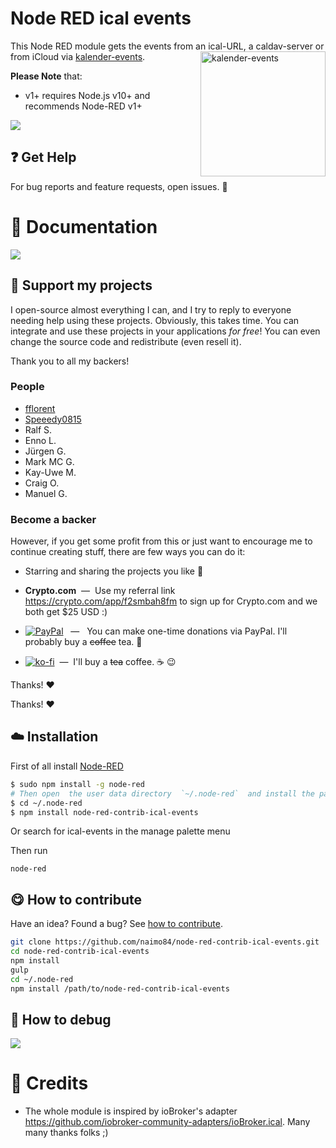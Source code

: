 # Node RED ical events

This Node RED module gets the events from an ical-URL, a caldav-server or from iCloud via [kalender-events](https://github.com/naimo84/kalender-events).
<a href="https://github.com/naimo84/kalender-events"><img src="https://github.com/naimo84/kalender-events/blob/master/docs/logo.png" align="right" width="200" alt="kalender-events"></a>

**Please Note** that:

* v1+ requires Node.js v10+ and recommends Node-RED v1+


<img src="https://img.shields.io/npm/dy/node-red-contrib-ical-events?style=for-the-badge"/>

## :question: Get Help

For bug reports and feature requests, open issues. :bug:


# :memo: Documentation

<a href="https://naimo84.github.io/node-red-contrib-ical-events" target="_blank">
<img src="https://img.shields.io/badge/doku-naimo84.github.io-0078D6?style=for-the-badge&logo=github&logoColor=white"/>
</a>  

<br>

## :sparkling_heart: Support my projects

I open-source almost everything I can, and I try to reply to everyone needing help using these projects. Obviously,
this takes time. You can integrate and use these projects in your applications _for free_! You can even change the source code and redistribute (even resell it).

Thank you to all my backers!
### People

- [fflorent](https://github.com/fflorent)
- [Speeedy0815](https://github.com/Speeedy0815)
- Ralf S.
- Enno L.
- Jürgen G.
- Mark MC G.
- Kay-Uwe M.
- Craig O.
- Manuel G.

### Become a backer


However, if you get some profit from this or just want to encourage me to continue creating stuff, there are few ways you can do it:

- Starring and sharing the projects you like :rocket:
- **Crypto.&#65279;com** &nbsp;—&nbsp; Use my referral link https://crypto.com/app/f2smbah8fm to sign up for Crypto.&#65279;com and we both get $25 USD :)  

- [![PayPal](https://img.shields.io/badge/Donate-PayPal-blue.svg?style=for-the-badge)][paypal-donations] &nbsp; — &nbsp; You can make one-time donations via PayPal. I'll probably buy a ~~coffee~~ tea. :tea:
- [![ko-fi](https://ko-fi.com/img/githubbutton_sm.svg)](https://ko-fi.com/T6T412CXA) &nbsp;—&nbsp; I'll buy a ~~tea~~ coffee. :coffee: :wink:

Thanks! :heart:

Thanks! :heart:
## :cloud: Installation

First of all install [Node-RED](http://nodered.org/docs/getting-started/installation)

```sh
$ sudo npm install -g node-red
# Then open  the user data directory  `~/.node-red`  and install the package
$ cd ~/.node-red
$ npm install node-red-contrib-ical-events
```

Or search for ical-events in the manage palette menu

Then run

```
node-red
```

## :yum: How to contribute

Have an idea? Found a bug? See [how to contribute][contributing].

```sh
git clone https://github.com/naimo84/node-red-contrib-ical-events.git
cd node-red-contrib-ical-events
npm install
gulp
cd ~/.node-red
npm install /path/to/node-red-contrib-ical-events
```


## :bug: How to debug


<a href="https://naimo84.github.io/node-red-contrib-ical-events/guide/debug.html" target="_blank">
<img src="https://img.shields.io/badge/DEBUG-naimo84.github.io-0078D6?style=for-the-badge&logo=github&logoColor=white"/>
</a>  

<br>

# :scroll: Credits

-   The whole module is inspired by ioBroker's adapter https://github.com/iobroker-community-adapters/ioBroker.ical. Many many thanks folks ;)


[paypal-donations]: https://paypal.me/NeumannBenjamin
[contributing]: /CONTRIBUTING.md
